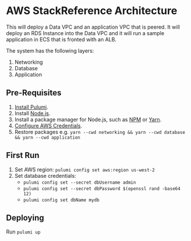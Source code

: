 # AWS StackReference Architecture

This will deploy a Data VPC and an application VPC that is peered. It will deploy an RDS Instance into the Data VPC and it will
run a sample application in ECS that is fronted with an ALB.

The system has the following layers:

1. Networking
2. Database
3. Application

## Pre-Requisites

1. [Install Pulumi](https://www.pulumi.com/docs/reference/install).
1. Install [Node.js](https://nodejs.org/en/download).
1. Install a package manager for Node.js, such as [NPM](https://www.npmjs.com/get-npm) or [Yarn](https://yarnpkg.com/lang/en/docs/install).
1. [Configure AWS Credentials](https://www.pulumi.com/docs/reference/clouds/aws/setup/).
1. Restore packages e.g. `yarn --cwd networking && yarn --cwd database && yarn --cwd application`

## First Run

1. Set AWS region: `pulumi config set aws:region us-west-2`
1. Set database credentials:
    - `pulumi config set --secret dbUsername admin`
    - `pulumi config set --secret dbPassword $(openssl rand -base64 12)`
    - `pulumi config set dbName mydb`

## Deploying

Run `pulumi up`
